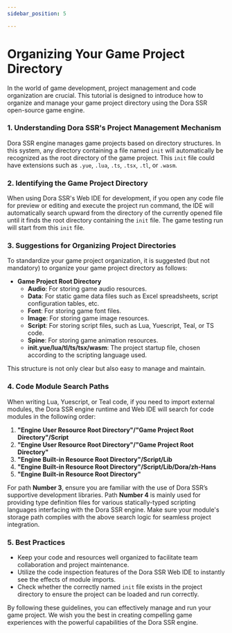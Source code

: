 ```yaml
---
sidebar_position: 5

---
```


# Organizing Your Game Project Directory

In the world of game development, project management and code organization are crucial. This tutorial is designed to introduce how to organize and manage your game project directory using the Dora SSR open-source game engine.

### 1. Understanding Dora SSR's Project Management Mechanism

Dora SSR engine manages game projects based on directory structures. In this system, any directory containing a file named `init` will automatically be recognized as the root directory of the game project. This `init` file could have extensions such as `.yue`, `.lua`, `.ts`, `.tsx`, `.tl`, or `.wasm`.

### 2. Identifying the Game Project Directory

When using Dora SSR's Web IDE for development, if you open any code file for preview or editing and execute the project run command, the IDE will automatically search upward from the directory of the currently opened file until it finds the root directory containing the `init` file. The game testing run will start from this `init` file.

### 3. Suggestions for Organizing Project Directories

To standardize your game project organization, it is suggested (but not mandatory) to organize your game project directory as follows:

- **Game Project Root Directory**
  - **Audio**: For storing game audio resources.
  - **Data**: For static game data files such as Excel spreadsheets, script configuration tables, etc.
  - **Font**: For storing game font files.
  - **Image**: For storing game image resources.
  - **Script**: For storing script files, such as Lua, Yuescript, Teal, or TS code.
  - **Spine**: For storing game animation resources.
  - **init.yue/lua/tl/ts/tsx/wasm**: The project startup file, chosen according to the scripting language used.

This structure is not only clear but also easy to manage and maintain.

### 4. Code Module Search Paths

When writing Lua, Yuescript, or Teal code, if you need to import external modules, the Dora SSR engine runtime and Web IDE will search for code modules in the following order:

1. **"Engine User Resource Root Directory"/"Game Project Root Directory"/Script**
2. **"Engine User Resource Root Directory"/"Game Project Root Directory"**
3. **"Engine Built-in Resource Root Directory"/Script/Lib**
4. **"Engine Built-in Resource Root Directory"/Script/Lib/Dora/zh-Hans**
5. **"Engine Built-in Resource Root Directory"**

For path **Number 3**, ensure you are familiar with the use of Dora SSR’s supportive development libraries. Path **Number 4** is mainly used for providing type definition files for various statically-typed scripting languages interfacing with the Dora SSR engine. Make sure your module's storage path complies with the above search logic for seamless project integration.

### 5. Best Practices

- Keep your code and resources well organized to facilitate team collaboration and project maintenance.
- Utilize the code inspection features of the Dora SSR Web IDE to instantly see the effects of module imports.
- Check whether the correctly named `init` file exists in the project directory to ensure the project can be loaded and run correctly.

By following these guidelines, you can effectively manage and run your game project. We wish you the best in creating compelling game experiences with the powerful capabilities of the Dora SSR engine.
